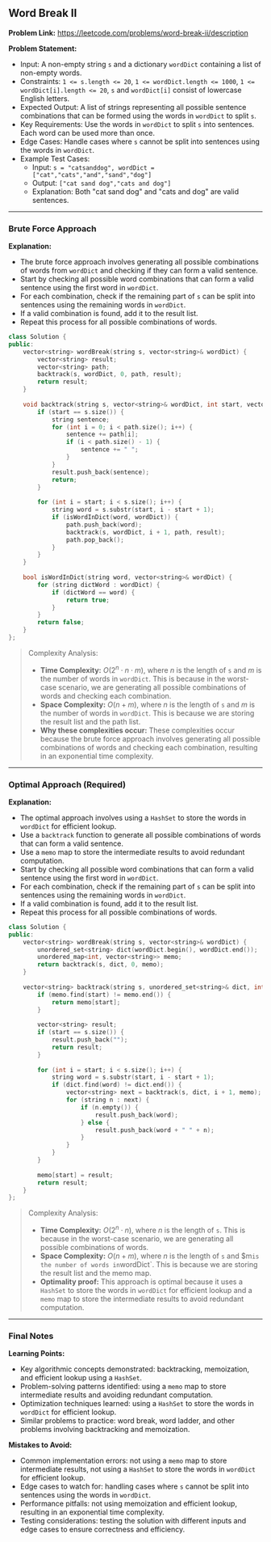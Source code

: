 ## Word Break II
**Problem Link:** https://leetcode.com/problems/word-break-ii/description

**Problem Statement:**
- Input: A non-empty string `s` and a dictionary `wordDict` containing a list of non-empty words.
- Constraints: `1 <= s.length <= 20`, `1 <= wordDict.length <= 1000`, `1 <= wordDict[i].length <= 20`, `s` and `wordDict[i]` consist of lowercase English letters.
- Expected Output: A list of strings representing all possible sentence combinations that can be formed using the words in `wordDict` to split `s`.
- Key Requirements: Use the words in `wordDict` to split `s` into sentences. Each word can be used more than once.
- Edge Cases: Handle cases where `s` cannot be split into sentences using the words in `wordDict`.
- Example Test Cases:
  - Input: `s = "catsanddog", wordDict = ["cat","cats","and","sand","dog"]`
  - Output: `["cat sand dog","cats and dog"]`
  - Explanation: Both "cat sand dog" and "cats and dog" are valid sentences.

---

### Brute Force Approach

**Explanation:**
- The brute force approach involves generating all possible combinations of words from `wordDict` and checking if they can form a valid sentence.
- Start by checking all possible word combinations that can form a valid sentence using the first word in `wordDict`.
- For each combination, check if the remaining part of `s` can be split into sentences using the remaining words in `wordDict`.
- If a valid combination is found, add it to the result list.
- Repeat this process for all possible combinations of words.

```cpp
class Solution {
public:
    vector<string> wordBreak(string s, vector<string>& wordDict) {
        vector<string> result;
        vector<string> path;
        backtrack(s, wordDict, 0, path, result);
        return result;
    }
    
    void backtrack(string s, vector<string>& wordDict, int start, vector<string>& path, vector<string>& result) {
        if (start == s.size()) {
            string sentence;
            for (int i = 0; i < path.size(); i++) {
                sentence += path[i];
                if (i < path.size() - 1) {
                    sentence += " ";
                }
            }
            result.push_back(sentence);
            return;
        }
        
        for (int i = start; i < s.size(); i++) {
            string word = s.substr(start, i - start + 1);
            if (isWordInDict(word, wordDict)) {
                path.push_back(word);
                backtrack(s, wordDict, i + 1, path, result);
                path.pop_back();
            }
        }
    }
    
    bool isWordInDict(string word, vector<string>& wordDict) {
        for (string dictWord : wordDict) {
            if (dictWord == word) {
                return true;
            }
        }
        return false;
    }
};
```

> Complexity Analysis:
> - **Time Complexity:** $O(2^n \cdot n \cdot m)$, where $n$ is the length of `s` and $m$ is the number of words in `wordDict`. This is because in the worst-case scenario, we are generating all possible combinations of words and checking each combination.
> - **Space Complexity:** $O(n + m)$, where $n$ is the length of `s` and $m$ is the number of words in `wordDict`. This is because we are storing the result list and the path list.
> - **Why these complexities occur:** These complexities occur because the brute force approach involves generating all possible combinations of words and checking each combination, resulting in an exponential time complexity.

---

### Optimal Approach (Required)

**Explanation:**
- The optimal approach involves using a `HashSet` to store the words in `wordDict` for efficient lookup.
- Use a `backtrack` function to generate all possible combinations of words that can form a valid sentence.
- Use a `memo` map to store the intermediate results to avoid redundant computation.
- Start by checking all possible word combinations that can form a valid sentence using the first word in `wordDict`.
- For each combination, check if the remaining part of `s` can be split into sentences using the remaining words in `wordDict`.
- If a valid combination is found, add it to the result list.
- Repeat this process for all possible combinations of words.

```cpp
class Solution {
public:
    vector<string> wordBreak(string s, vector<string>& wordDict) {
        unordered_set<string> dict(wordDict.begin(), wordDict.end());
        unordered_map<int, vector<string>> memo;
        return backtrack(s, dict, 0, memo);
    }
    
    vector<string> backtrack(string s, unordered_set<string>& dict, int start, unordered_map<int, vector<string>>& memo) {
        if (memo.find(start) != memo.end()) {
            return memo[start];
        }
        
        vector<string> result;
        if (start == s.size()) {
            result.push_back("");
            return result;
        }
        
        for (int i = start; i < s.size(); i++) {
            string word = s.substr(start, i - start + 1);
            if (dict.find(word) != dict.end()) {
                vector<string> next = backtrack(s, dict, i + 1, memo);
                for (string n : next) {
                    if (n.empty()) {
                        result.push_back(word);
                    } else {
                        result.push_back(word + " " + n);
                    }
                }
            }
        }
        
        memo[start] = result;
        return result;
    }
};
```

> Complexity Analysis:
> - **Time Complexity:** $O(2^n \cdot n)$, where $n$ is the length of `s`. This is because in the worst-case scenario, we are generating all possible combinations of words.
> - **Space Complexity:** $O(n + m)$, where $n$ is the length of `s` and $m` is the number of words in `wordDict`. This is because we are storing the result list and the memo map.
> - **Optimality proof:** This approach is optimal because it uses a `HashSet` to store the words in `wordDict` for efficient lookup and a `memo` map to store the intermediate results to avoid redundant computation.

---

### Final Notes

**Learning Points:**
- Key algorithmic concepts demonstrated: backtracking, memoization, and efficient lookup using a `HashSet`.
- Problem-solving patterns identified: using a `memo` map to store intermediate results and avoiding redundant computation.
- Optimization techniques learned: using a `HashSet` to store the words in `wordDict` for efficient lookup.
- Similar problems to practice: word break, word ladder, and other problems involving backtracking and memoization.

**Mistakes to Avoid:**
- Common implementation errors: not using a `memo` map to store intermediate results, not using a `HashSet` to store the words in `wordDict` for efficient lookup.
- Edge cases to watch for: handling cases where `s` cannot be split into sentences using the words in `wordDict`.
- Performance pitfalls: not using memoization and efficient lookup, resulting in an exponential time complexity.
- Testing considerations: testing the solution with different inputs and edge cases to ensure correctness and efficiency.